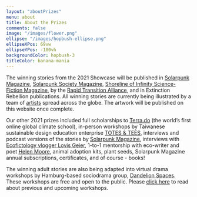 ```yaml
---
layout: "aboutPrizes"
menu: about
title: About the Prizes
comments: false
image: "/images/flower.png"
ellipse: "/images/hopbush-ellipse.png"
ellipseXPos: 69vw
ellipseYPos: -100vh
backgroundColor: hopbush-3
titleColor: banana-mania
---
```


The winning stories from the 2021 Showcase will be published in [Solarpunk Magazine](https://solarpunkmagazine.com/), [Solarpunk Society Magazine](https://civilx.world/solar-punk-society/), [Shoreline of Infinity Science-Fiction Magazine](https://www.shorelineofinfinity.com/), by the [Rapid Transition Alliance](https://www.rapidtransition.org/), and in Extinction Rebellion publications. All winning stories are currently being illustrated by a team of [artists](/about/artwork) spread across the globe. The artwork will be published on this website once complete. 

Our other 2021 prizes included full scholarships to [Terra.do](http://terra.do/) (the world’s first online global climate school), in-person workshops by Taiwanese sustainable design education enterprise [TOTES & TEES](https://www.instagram.com/totes_n_tees/?hl=en), interviews and podcast versions of the stories by [Solarpunk Magazine](https://solarpunkmagazine.com/), interviews with [Ecofictology vlogger Lovis Geier](https://www.youtube.com/watch?v=n0sggFYGqw8), 1-to-1 mentorship with eco-writer and poet [Helen Moore](https://www.helenmoorepoet.com/), animal adoption kits, plant seeds, Solarpunk Magazine annual subscriptions, certificates, and of course - books! 

The winning adult stories are also being adapted into virtual drama workshops by Hamburg-based sociodrama group, [Dandelion Spaces](https://www.dandelion-spaces.com/). These workshops are free and open to the public. Please [click here](https://www.eventbrite.de/e/climate-futures-action-explorations-tickets-260120456287?aff=erelexpmlt) to read about previous and upcoming workshops. 